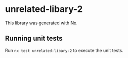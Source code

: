 # unrelated-libary-2

This library was generated with [Nx](https://nx.dev).

## Running unit tests

Run `nx test unrelated-libary-2` to execute the unit tests.
